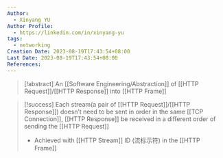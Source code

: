 ```yaml
---
Author:
  - Xinyang YU
Author Profile:
  - https://linkedin.com/in/xinyang-yu
tags:
  - networking
Creation Date: 2023-08-19T17:43:54+08:00
Last Date: 2023-08-19T17:43:54+08:00
References:
---
```

>[!abstract] An [[Software Engineering/Abstraction]] of [[HTTP Request]]/[[HTTP Response]] into [[HTTP Frame]]


>[!success] Each stream(a pair of [[HTTP Request]]/[[HTTP Response]]) doesn’t need to be sent in order in the same [[TCP Connection]], [[HTTP Response]] be received in a different order of sending the [[HTTP Request]]
>- Achieved with [[HTTP Stream]] ID (流标示符) in the [[HTTP Frame]]
>